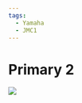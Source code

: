```yaml
---
tags:
  - Yamaha
  - JMC1
---
```


# Primary 2

![](https://archive.org/download/01-come-and-play-with-me/Primary%202%20cover.jpeg)
